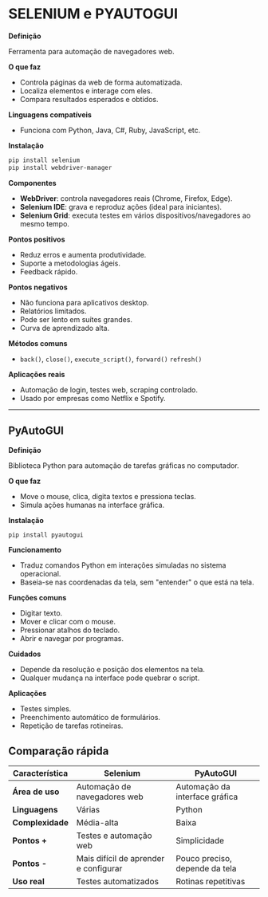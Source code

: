 # SELENIUM e PYAUTOGUI

**Definição**

Ferramenta para automação de navegadores web.

**O que faz**

- Controla páginas da web de forma automatizada.
- Localiza elementos e interage com eles.
- Compara resultados esperados e obtidos.

**Linguagens compatíveis**

- Funciona com Python, Java, C#, Ruby, JavaScript, etc.

**Instalação**

```bash
pip install selenium
pip install webdriver-manager
```

**Componentes**

- **WebDriver**: controla navegadores reais (Chrome, Firefox, Edge).
- **Selenium IDE**: grava e reproduz ações (ideal para iniciantes).
- **Selenium Grid**: executa testes em vários dispositivos/navegadores ao mesmo tempo.

**Pontos positivos**

- Reduz erros e aumenta produtividade.
- Suporte a metodologias ágeis.
- Feedback rápido.

**Pontos negativos**

- Não funciona para aplicativos desktop.
- Relatórios limitados.
- Pode ser lento em suítes grandes.
- Curva de aprendizado alta.

**Métodos comuns**

- `back()`, `close()`, `execute_script()`, `forward()` `refresh()`

**Aplicações reais**

- Automação de login, testes web, scraping controlado.
- Usado por empresas como Netflix e Spotify.

---

## **PyAutoGUI**

**Definição**

Biblioteca Python para automação de tarefas gráficas no computador.

**O que faz**

- Move o mouse, clica, digita textos e pressiona teclas.
- Simula ações humanas na interface gráfica.

**Instalação**

```bash
pip install pyautogui
```

**Funcionamento**

- Traduz comandos Python em interações simuladas no sistema operacional.
- Baseia-se nas coordenadas da tela, sem "entender" o que está na tela.

**Funções comuns**

- Digitar texto.
- Mover e clicar com o mouse.
- Pressionar atalhos do teclado.
- Abrir e navegar por programas.

**Cuidados**

- Depende da resolução e posição dos elementos na tela.
- Qualquer mudança na interface pode quebrar o script.

**Aplicações**

- Testes simples.
- Preenchimento automático de formulários.
- Repetição de tarefas rotineiras.

## **Comparação rápida**

| Característica | Selenium | PyAutoGUI |
| --- | --- | --- |
| **Área de uso** | Automação de navegadores web | Automação da interface gráfica |
| **Linguagens** | Várias | Python |
| **Complexidade** | Média-alta | Baixa |
| **Pontos +** | Testes e automação web | Simplicidade |
| **Pontos -** | Mais difícil de aprender e configurar | Pouco preciso, depende da tela |
| **Uso real** | Testes automatizados | Rotinas repetitivas |